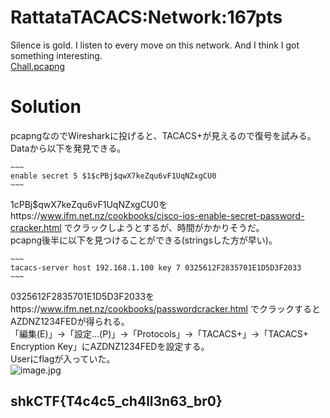 # RattataTACACS:Network:167pts
Silence is gold. I listen to every move on this network. And I think I got something interesting.  
[Chall.pcapng](Chall.pcapng)  

# Solution
pcapngなのでWiresharkに投げると、TACACS+が見えるので復号を試みる。  
Dataから以下を発見できる。
```text
~~~
enable secret 5 $1$cPBj$qwX7keZqu6vF1UqNZxgCU0
~~~
```
$1$cPBj$qwX7keZqu6vF1UqNZxgCU0をhttps://www.ifm.net.nz/cookbooks/cisco-ios-enable-secret-password-cracker.html でクラックしようとするが、時間がかかりそうだ。  
pcapng後半に以下を見つけることができる(stringsした方が早い)。  
```text
~~~
tacacs-server host 192.168.1.100 key 7 0325612F2835701E1D5D3F2033
~~~
```
0325612F2835701E1D5D3F2033をhttps://www.ifm.net.nz/cookbooks/passwordcracker.html でクラックするとAZDNZ1234FEDが得られる。  
「編集(E)」->「設定...(P)」->「Protocols」->「TACACS+」->「TACACS+ Encryption Key」にAZDNZ1234FEDを設定する。  
Userにflagが入っていた。  
![image.jpg](image.jpg) 

## shkCTF{T4c4c5_ch4ll3n63_br0}